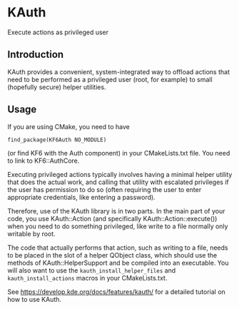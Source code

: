 # KAuth

Execute actions as privileged user

## Introduction

KAuth provides a convenient, system-integrated way to offload actions that need
to be performed as a privileged user (root, for example) to small (hopefully
secure) helper utilities.

## Usage

If you are using CMake, you need to have

    find_package(KF6Auth NO_MODULE)

(or find KF6 with the Auth component) in your CMakeLists.txt file. You need
to link to KF6::AuthCore.

Executing privileged actions typically involves having a minimal helper utility
that does the actual work, and calling that utility with escalated privileges if
the user has permission to do so (often requiring the user to enter appropriate
credentials, like entering a password).

Therefore, use of the KAuth library is in two parts.  In the main part of your
code, you use KAuth::Action (and specifically KAuth::Action::execute()) when you
need to do something privileged, like write to a file normally only writable by
root.

The code that actually performs that action, such as writing to a file, needs to
be placed in the slot of a helper QObject class, which should use the methods of
KAuth::HelperSupport and be compiled into an executable.  You will also want to
use the `kauth_install_helper_files` and `kauth_install_actions` macros in your
CMakeLists.txt.

See <https://develop.kde.org/docs/features/kauth/> for a
detailed tutorial on how to use KAuth.

